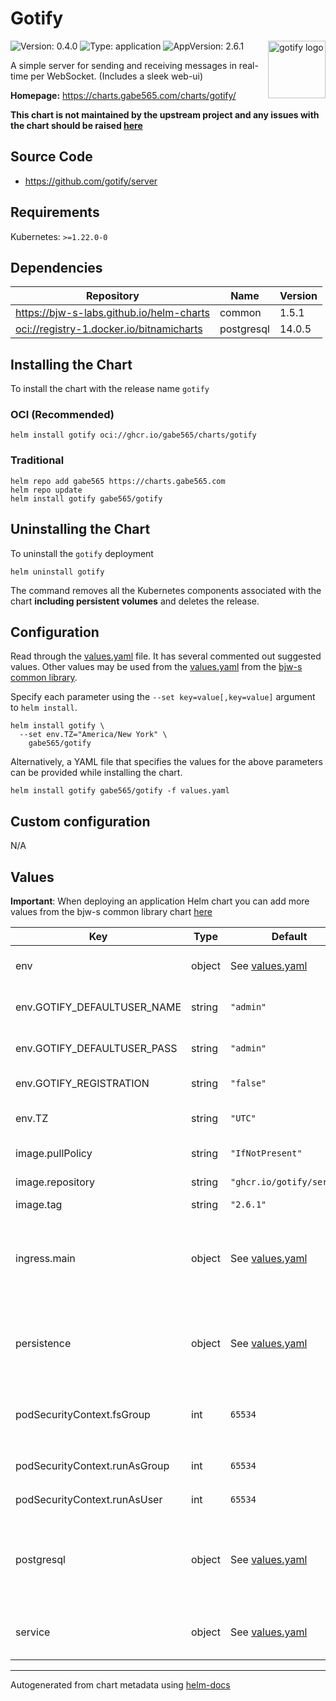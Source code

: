 # Gotify

<img src="https://raw.githubusercontent.com/gabe565/charts/main/charts/gotify/icon.svg" align="right" width="92" alt="gotify logo">

![Version: 0.4.0](https://img.shields.io/badge/Version-0.4.0-informational?style=flat)
![Type: application](https://img.shields.io/badge/Type-application-informational?style=flat)
![AppVersion: 2.6.1](https://img.shields.io/badge/AppVersion-2.6.1-informational?style=flat)

A simple server for sending and receiving messages in real-time per WebSocket. (Includes a sleek web-ui)

**Homepage:** <https://charts.gabe565.com/charts/gotify/>

**This chart is not maintained by the upstream project and any issues with the chart should be raised
[here](https://github.com/gabe565/charts/issues/new?assignees=gabe565&labels=bug&template=bug_report.yaml&name=gotify&version=0.4.0)**

## Source Code

* <https://github.com/gotify/server>

## Requirements

Kubernetes: `>=1.22.0-0`

## Dependencies

| Repository | Name | Version |
|------------|------|---------|
| <https://bjw-s-labs.github.io/helm-charts> | common | 1.5.1 |
| <oci://registry-1.docker.io/bitnamicharts> | postgresql | 14.0.5 |

## Installing the Chart

To install the chart with the release name `gotify`

### OCI (Recommended)

```console
helm install gotify oci://ghcr.io/gabe565/charts/gotify
```

### Traditional

```console
helm repo add gabe565 https://charts.gabe565.com
helm repo update
helm install gotify gabe565/gotify
```

## Uninstalling the Chart

To uninstall the `gotify` deployment

```console
helm uninstall gotify
```

The command removes all the Kubernetes components associated with the chart **including persistent volumes** and deletes the release.

## Configuration

Read through the [values.yaml](./values.yaml) file. It has several commented out suggested values.
Other values may be used from the [values.yaml](https://github.com/bjw-s-labs/helm-charts/tree/a081de5/charts/library/common/values.yaml) from the [bjw-s common library](https://github.com/bjw-s-labs/helm-charts/tree/a081de5/charts/library/common).

Specify each parameter using the `--set key=value[,key=value]` argument to `helm install`.

```console
helm install gotify \
  --set env.TZ="America/New York" \
    gabe565/gotify
```

Alternatively, a YAML file that specifies the values for the above parameters can be provided while installing the chart.

```console
helm install gotify gabe565/gotify -f values.yaml
```

## Custom configuration

N/A

## Values

**Important**: When deploying an application Helm chart you can add more values from the bjw-s common library chart [here](https://github.com/bjw-s-labs/helm-charts/tree/a081de5/charts/library/common)

| Key | Type | Default | Description |
|-----|------|---------|-------------|
| env | object | See [values.yaml](./values.yaml) | Environment variables. [[ref]](https://gotify.net/docs/config#environment-variables) |
| env.GOTIFY_DEFAULTUSER_NAME | string | `"admin"` | Default admin username |
| env.GOTIFY_DEFAULTUSER_PASS | string | `"admin"` | Default admin password |
| env.GOTIFY_REGISTRATION | string | `"false"` | Allow registration |
| env.TZ | string | `"UTC"` | Set the container timezone |
| image.pullPolicy | string | `"IfNotPresent"` | image pull policy |
| image.repository | string | `"ghcr.io/gotify/server"` | image repository |
| image.tag | string | `"2.6.1"` | image tag |
| ingress.main | object | See [values.yaml](./values.yaml) | Enable and configure ingress settings for the chart under this key. |
| persistence | object | See [values.yaml](./values.yaml) | Configure persistence settings for the chart under this key. |
| podSecurityContext.fsGroup | int | `65534` | Volume binds will be granted to `nobody` group |
| podSecurityContext.runAsGroup | int | `65534` | Run as `nobody` group |
| podSecurityContext.runAsUser | int | `65534` | Run as `nobody` user |
| postgresql | object | See [values.yaml](./values.yaml) | Enable and configure postgresql database subchart under this key.    [[ref]](https://github.com/bitnami/charts/tree/main/bitnami/postgresql) |
| service | object | See [values.yaml](./values.yaml) | Configures service settings for the chart. |

---
Autogenerated from chart metadata using [helm-docs](https://github.com/norwoodj/helm-docs)
